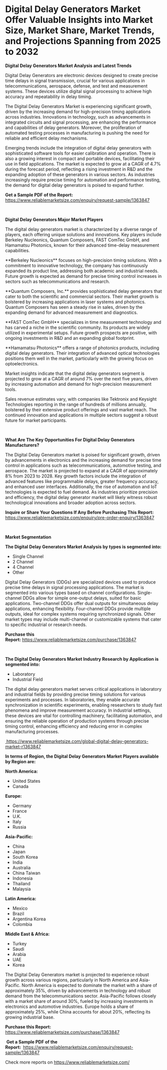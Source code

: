 <p><h1>Digital Delay Generators Market Offer Valuable Insights into Market Size, Market Share, Market Trends, and Projections Spanning from 2025 to 2032</h1></p><p><strong>Digital Delay Generators Market Analysis and Latest Trends</strong></p>
<p><p>Digital Delay Generators are electronic devices designed to create precise time delays in signal transmission, crucial for various applications in telecommunications, aerospace, defense, and test and measurement systems. These devices utilize digital signal processing to achieve high accuracy and repeatability in delay timing.</p><p>The Digital Delay Generators Market is experiencing significant growth, driven by the increasing demand for high-precision timing applications across industries. Innovations in technology, such as advancements in integrated circuits and signal processing, are enhancing the performance and capabilities of delay generators. Moreover, the proliferation of automated testing processes in manufacturing is pushing the need for reliable and efficient delay mechanisms.</p><p>Emerging trends include the integration of digital delay generators with sophisticated software tools for easier calibration and operation. There is also a growing interest in compact and portable devices, facilitating their use in field applications. The market is expected to grow at a CAGR of 4.7% during the forecast period, reflecting a rising investment in R&D and the expanding adoption of these generators in various sectors. As industries increasingly require precise timing for automation and performance testing, the demand for digital delay generators is poised to expand further.</p></p>
<p><strong>Get a Sample PDF of the Report:&nbsp;</strong> <a href="https://www.reliablemarketsize.com/enquiry/request-sample/1363847?utm_campaign=2526&utm_medium=2&utm_source=Github&utm_content=ia&utm_term=10042025&utm_id=digital-delay-generators">https://www.reliablemarketsize.com/enquiry/request-sample/1363847</a></p>
<p>&nbsp;</p>
<p><strong>Digital Delay Generators Major Market Players</strong></p>
<p><p>The digital delay generators market is characterized by a diverse range of players, each offering unique solutions and innovations. Key players include Berkeley Nucleonics, Quantum Composers, FAST ComTec GmbH, and Hamamatsu Photonics, known for their advanced time-delay measurement capabilities.</p><p>**Berkeley Nucleonics** focuses on high-precision timing solutions. With a commitment to innovative technology, the company has continuously expanded its product line, addressing both academic and industrial needs. Future growth is expected as demand for precise timing control increases in sectors such as telecommunications and research.</p><p>**Quantum Composers, Inc.** provides sophisticated delay generators that cater to both the scientific and commercial sectors. Their market growth is bolstered by increasing applications in laser systems and photonics. Quantum Composers has seen a steady rise in sales, driven by the expanding demand for advanced measurement and diagnostics.</p><p>**FAST ComTec GmbH** specializes in time measurement technology and has carved a niche in the scientific community. Its products are widely utilized in experimental setups. Future growth prospects are positive, with ongoing investments in R&D and an expanding global footprint.</p><p>**Hamamatsu Photonics** offers a range of photonics products, including digital delay generators. Their integration of advanced optical technologies positions them well in the market, particularly with the growing focus on optoelectronics.</p><p>Market insights indicate that the digital delay generators segment is projected to grow at a CAGR of around 7% over the next five years, driven by increasing automation and demand for high-precision measurement tools.</p><p>Sales revenue estimates vary, with companies like Tektronix and Keysight Technologies reporting in the range of hundreds of millions annually, bolstered by their extensive product offerings and vast market reach. The continued innovation and applications in multiple sectors suggest a robust future for market participants.</p></p>
<p>&nbsp;</p>
<p><strong>What Are The Key Opportunities For Digital Delay Generators Manufacturers?</strong></p>
<p><p>The Digital Delay Generators market is poised for significant growth, driven by advancements in electronics and the increasing demand for precise time control in applications such as telecommunications, automotive testing, and aerospace. The market is projected to expand at a CAGR of approximately 8% from 2023 to 2028. Key growth factors include the integration of advanced features like programmable delays, greater frequency accuracy, and enhanced user interfaces. Additionally, the rise of automation and IoT technologies is expected to fuel demand. As industries prioritize precision and efficiency, the digital delay generator market will likely witness robust technological innovations and broader adoption across sectors.</p></p>
<p><strong>Inquire or Share Your Questions If Any Before Purchasing This Report:</strong> <a href="https://www.reliablemarketsize.com/enquiry/pre-order-enquiry/1363847?utm_campaign=2526&utm_medium=2&utm_source=Github&utm_content=ia&utm_term=10042025&utm_id=digital-delay-generators">https://www.reliablemarketsize.com/enquiry/pre-order-enquiry/1363847</a></p>
<p>&nbsp;</p>
<p><strong>Market Segmentation</strong></p>
<p><strong>The Digital Delay Generators Market Analysis by types is segmented into:</strong></p>
<p><ul><li>Single Channel</li><li>2 Channel</li><li>4 Channel</li><li>Other</li></ul></p>
<p><p>Digital Delay Generators (DDGs) are specialized devices used to produce precise time delays in signal processing applications. The market is segmented into various types based on channel configurations. Single-channel DDGs allow for simple one-output delays, suited for basic applications. Two-channel DDGs offer dual outputs for simultaneous delay applications, enhancing flexibility. Four-channel DDGs provide multiple outputs, ideal for complex systems requiring synchronized signals. Other market types may include multi-channel or customizable systems that cater to specific industrial or research needs.</p></p>
<p><strong>Purchase this Report:&nbsp;</strong><a href="https://www.reliablemarketsize.com/purchase/1363847?utm_campaign=2526&utm_medium=2&utm_source=Github&utm_content=ia&utm_term=10042025&utm_id=digital-delay-generators">https://www.reliablemarketsize.com/purchase/1363847</a></p>
<p>&nbsp;</p>
<p><strong>The Digital Delay Generators Market Industry Research by Application is segmented into:</strong></p>
<p><ul><li>Laboratory</li><li>Industrial Field</li></ul></p>
<p><p>The digital delay generators market serves critical applications in laboratory and industrial fields by providing precise timing solutions for various experiments and processes. In laboratories, they enable accurate synchronization in scientific experiments, enabling researchers to study fast phenomena and improve measurement accuracy. In industrial settings, these devices are vital for controlling machinery, facilitating automation, and ensuring the reliable operation of production systems through precise timing control, enhancing efficiency and reducing error in complex manufacturing processes.</p></p>
<p><a href="https://www.reliablemarketsize.com/global-digital-delay-generators-market-r1363847?utm_campaign=2526&utm_medium=2&utm_source=Github&utm_content=ia&utm_term=10042025&utm_id=digital-delay-generators">&nbsp;https://www.reliablemarketsize.com/global-digital-delay-generators-market-r1363847</a></p>
<p><strong>In terms of Region, the Digital Delay Generators Market Players available by Region are:</strong></p>
<p>
    <p> <strong> North America: </strong>
        <ul>
            <li>United States</li>
            <li>Canada</li>
        </ul>
        </p> 
    <p> <strong> Europe: </strong>
        <ul>
            <li>Germany</li>
            <li>France</li>
            <li>U.K.</li>
            <li>Italy</li>
            <li>Russia</li>
        </ul>
        </p> 
    <p> <strong> Asia-Pacific: </strong>
        <ul>
            <li>China</li>
            <li>Japan</li>
            <li>South Korea</li>
            <li>India</li>
            <li>Australia</li>
            <li>China Taiwan</li>
            <li>Indonesia</li>
            <li>Thailand</li>
            <li>Malaysia</li>
        </ul>
        </p> 
    <p> <strong> Latin America: </strong>
        <ul>
            <li>Mexico</li>
            <li>Brazil</li>
            <li>Argentina Korea</li>
            <li>Colombia</li>
        </ul>
        </p> 
    <p> <strong> Middle East & Africa: </strong>
        <ul>
            <li>Turkey</li>
            <li>Saudi</li>
            <li>Arabia</li>
            <li>UAE</li>
            <li>Korea</li>
        </ul>
    </p>
    </p>
<p><p>The Digital Delay Generators market is projected to experience robust growth across various regions, particularly in North America and Asia-Pacific. North America is expected to dominate the market with a share of approximately 35%, driven by advancements in technology and robust demand from the telecommunications sector. Asia-Pacific follows closely with a market share of around 30%, fueled by increasing investments in electronics and automotive industries. Europe holds a share of approximately 25%, while China accounts for about 20%, reflecting its growing industrial base.</p></p>
<p><strong>Purchase this Report: </strong><a href="https://www.reliablemarketsize.com/purchase/1363847?utm_campaign=2526&utm_medium=2&utm_source=Github&utm_content=ia&utm_term=10042025&utm_id=digital-delay-generators">https://www.reliablemarketsize.com/purchase/1363847</a></p>
<p>&nbsp;<strong>Get a Sample PDF of the Report:&nbsp;&nbsp;</strong><a href="https://www.reliablemarketsize.com/enquiry/request-sample/1363847?utm_campaign=2526&utm_medium=2&utm_source=Github&utm_content=ia&utm_term=10042025&utm_id=digital-delay-generators">https://www.reliablemarketsize.com/enquiry/request-sample/1363847</a></p>
<p><strong></strong></p>
<p>Check more reports on <a href="https://www.reliablemarketsize.com/?utm_campaign=2526&utm_medium=2&utm_source=Github&utm_content=ia&utm_term=10042025&utm_id=digital-delay-generators">https://www.reliablemarketsize.com/</a></p>
